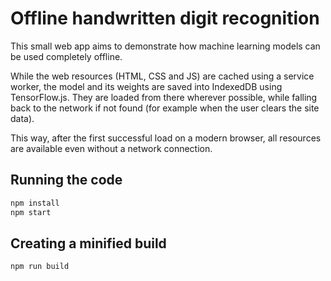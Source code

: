 #  Offline handwritten digit recognition

This small web app aims to demonstrate how machine learning models can be used
completely offline.

While the web resources (HTML, CSS and JS) are cached using a service worker,
the model and its weights are saved into IndexedDB using TensorFlow.js.
They are loaded from there wherever possible, while falling back to the
network if not found (for example when the user clears the site data).

This way, after the first successful load on a modern browser, all resources
are available even without a network connection.


## Running the code

```bash
npm install
npm start
```


## Creating a minified build

```bash
npm run build
```